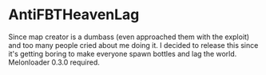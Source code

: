 # AntiFBTHeavenLag
Since map creator is a dumbass (even approached them with the exploit) and too many people cried about me doing it. I decided to release this since it's getting boring to make everyone spawn bottles and lag the world. Melonloader 0.3.0 required.

